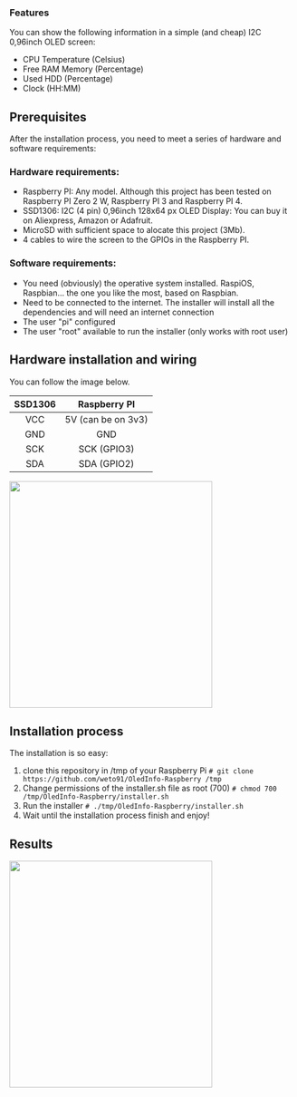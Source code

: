 ### Features
You can show the following information in a simple (and cheap) I2C 0,96inch OLED screen:
- CPU Temperature (Celsius)
- Free RAM Memory (Percentage)
- Used HDD (Percentage)
- Clock (HH:MM)

## Prerequisites
After the installation process, you need to meet a series of hardware and software requirements:
### Hardware requirements:
- Raspberry PI: Any model. Although this project has been tested on Raspberry PI Zero 2 W, Raspberry PI 3 and Raspberry PI 4.
- SSD1306: I2C (4 pin) 0,96inch 128x64 px OLED Display: You can buy it on Aliexpress, Amazon or Adafruit.
- MicroSD with sufficient space to alocate this project (3Mb).
- 4 cables to wire the screen to the GPIOs in the Raspberry PI.
### Software requirements:
- You need (obviously) the operative system installed. RaspiOS, Raspbian... the one you like the most, based on Raspbian.
- Need to be connected to the internet. The installer will install all the dependencies and will need an internet connection
- The user "pi" configured
- The user "root" available to run the installer (only works with root user)
## Hardware installation and wiring
You can follow the image below.

|  SSD1306  | Raspberry PI  |
| :------------: | :------------: |
|  VCC |  5V (can be on 3v3)  |
|  GND | GND  |
|  SCK |  SCK (GPIO3)  |
|  SDA | SDA (GPIO2)  |

<img src="https://github.com/weto91/OledInfo-Raspberry/blob/main/oled_wiring.jpg?raw=true" width="358" height="400">

## Installation process
The installation is so easy:
1. clone this repository in /tmp of your Raspberry Pi
`# git clone https://github.com/weto91/OledInfo-Raspberry /tmp`
2. Change permissions of the installer.sh file as root (700)
`# chmod 700 /tmp/OledInfo-Raspberry/installer.sh`
3. Run the installer
`# ./tmp/OledInfo-Raspberry/installer.sh`
4. Wait until the installation process finish and enjoy!

## Results
<img src="https://github.com/weto91/OledInfo-Raspberry/blob/main/IMG_3635.jpg?raw=true" width="358" height="400">

